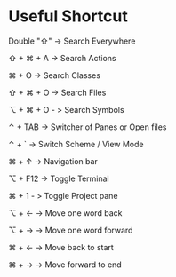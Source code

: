 # Useful Shortcut

Double "⇧" -> Search Everywhere

⇧ + ⌘ + A -> Search Actions

⌘ + O  -> Search Classes

⇧ + ⌘ + O -> Search Files

⌥ + ⌘ + O - > Search Symbols

⌃ + TAB -> Switcher of Panes or Open files

⌃ + ` -> Switch Scheme / View Mode

⌘ + ↑ -> Navigation bar

⌥ + F12 -> Toggle Terminal

⌘ + 1 - > Toggle Project pane

⌥ + ←  -> Move one word back

⌥ + →  -> Move one word forward

⌘ + ←  -> Move back to start

⌘ + →  -> Move forward to end


